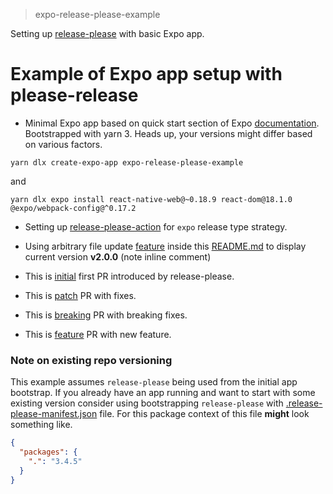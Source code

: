 > expo-release-please-example

Setting up [release-please][release-please-github-repo] with basic Expo app.

# Example of Expo app setup with please-release

- Minimal Expo app based on quick start section of Expo [documentation][expo-app-get-started]. Bootstrapped with yarn 3. Heads up, your versions might differ based on various factors.

```shell
yarn dlx create-expo-app expo-release-please-example
```

and

```shell
yarn dlx expo install react-native-web@~0.18.9 react-dom@18.1.0 @expo/webpack-config@^0.17.2
```

- Setting up [release-please-action][release-please-github-action-repo] for `expo` release type strategy.

- Using arbitrary file update [feature][release-please-doc-arbitrary-file-update] inside this [README.md][readme-code-arbitrary-file-update] to display current version **v2.0.0** (note inline comment) <!-- x-release-please-version -->

- This is [initial][version-pr-initial] first PR introduced by release-please.
- This is [patch][version-pr-patch] PR with fixes.
- This is [breaking][version-pr-major] PR with breaking fixes.
- This is [feature][version-pr-feat] PR with new feature.

### Note on existing repo versioning

This example assumes `release-please` being used from the initial app bootstrap. If you already have an app running and want to start with some existing version consider using bootstrapping `release-please` with [.release-please-manifest.json][release-please-initial-version] file.
For this package context of this file **might** look something like.

```json
{
  "packages": {
    ".": "3.4.5"
  }
}
```

[expo-app-get-started]: https://docs.expo.dev
[release-please-github-repo]: https://github.com/googleapis/release-please
[release-please-github-action-repo]: https://github.com/google-github-actions/release-please-action
[release-please-doc-arbitrary-file-update]: https://github.com/googleapis/release-please/blob/main/docs/customizing.md#updating-arbitrary-json-files
[version-pr-initial]: https://github.com/dmi3y/expo-release-please-example/pull/1/files
[readme-code-arbitrary-file-update]: https://github.com/dmi3y/expo-release-please-example/blob/main/README.md?plain=1#L19
[version-pr-patch]: https://github.com/dmi3y/expo-release-please-example/pull/2
[release-please-initial-version]: https://github.com/googleapis/release-please/blob/main/docs/manifest-releaser.md#initial-version
[version-pr-major]: https://github.com/dmi3y/expo-release-please-example/pull/3
[version-pr-feat]: https://github.com/dmi3y/expo-release-please-example/pull/4
